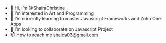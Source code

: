 - 👋 Hi, I’m @ShairaChristine
- 👀 I’m interested in Art and Programming
- 🌱 I’m currently learning to master Javascript Frameworks and Zoho One Apps
- 💞️ I’m looking to collaborate on Javascript Project
- 📫 How to reach me shaics03@gmail.com

<!---
ShairaChristine/ShairaChristine is a ✨ special ✨ repository because its `README.md` (this file) appears on your GitHub profile.
You can click the Preview link to take a look at your changes.
--->
